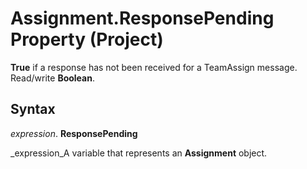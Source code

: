 
# Assignment.ResponsePending Property (Project)

 **True** if a response has not been received for a TeamAssign message. Read/write **Boolean**.


## Syntax

 _expression_. **ResponsePending**

 _expression_A variable that represents an  **Assignment** object.

